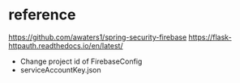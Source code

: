 # reference  
https://github.com/awaters1/spring-security-firebase
https://flask-httpauth.readthedocs.io/en/latest/

- Change project id of FirebaseConfig  
- serviceAccountKey.json

